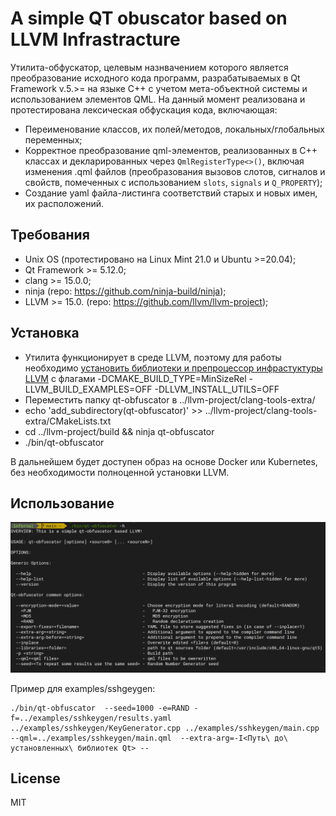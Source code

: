 # A simple QT obuscator based on LLVM Infrastracture

Утилита-обфускатор, целевым назнвачением которого является преобразование исходного кода программ, разрабатываемых в Qt Framework v.5.>= на языке C++ с учетом мета-объектной системы и использованием элементов QML. На данный момент реализована и протестирована лексическая обфускация кода, включающая: 
- Переименование классов, их полей/методов, локальных/глобальных переменных;
- Корректное преобразование qml-элементов, реализованных в C++ классах и декларированных через `QmlRegisterType<>()`, включая изменения .qml файлов (преобразования вызовов  слотов, сигналов и свойств, помеченных с использованием `slots`, `signals` и `Q_PROPERTY`);
- Создание yaml файла-листинга соответствий старых и новых имен, их расположений.

## Требования

- Unix OS (протестировано на Linux Mint 21.0 и Ubuntu >=20.04);
- Qt Framework >= 5.12.0;
- clang >= 15.0.0;
- ninja (repo: https://github.com/ninja-build/ninja);
- LLVM >= 15.0. (repo: https://github.com/llvm/llvm-project);

## Установка
- Утилита функционирует в среде LLVM, поэтому для работы необходимо [установить библиотеки и препроцессор инфрастуктуры LLVM](https://llvm.org/docs/GettingStarted.html#getting-the-source-code-and-building-llvm) с флагами -DCMAKE_BUILD_TYPE=MinSizeRel -LLVM_BUILD_EXAMPLES=OFF -DLLVM_INSTALL_UTILS=OFF
- Переместить папку qt-obfuscator в ../llvm-project/clang-tools-extra/
- echo 'add_subdirectory(qt-obfuscator)' >> ../llvm-project/clang-tools-extra/CMakeLists.txt
- cd ../llvm-project/build && ninja qt-obfuscator
- ./bin/qt-obfuscator

В дальнейшем будет доступен образ на основе Docker или Kubernetes, без необходимости полноценной установки LLVM.

## Использование

![alt text](https://github.com/Infernalum/llvm-qt-obfuscator/blob/main/Images/help%20ref.png "help reference")

Пример для examples/sshgeygen: 
```
./bin/qt-obfuscator  --seed=1000 -e=RAND -f=../examples/sshkeygen/results.yaml ../examples/sshkeygen/KeyGenerator.cpp ../examples/sshkeygen/main.cpp --qml=../examples/sshkeygen/main.qml  --extra-arg=-I<Путь\ до\ установленных\ библиотек Qt> --
```

## License

MIT
